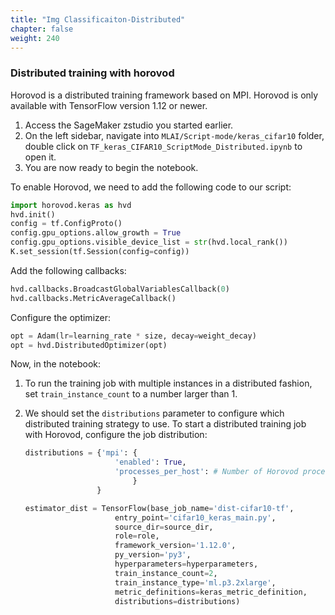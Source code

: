 ```yaml
---
title: "Img Classificaiton-Distributed"
chapter: false
weight: 240
---
```


### Distributed training with horovod

Horovod is a distributed training framework based on MPI. Horovod is only available with TensorFlow version 1.12 or newer.

1. Access the SageMaker zstudio you started earlier.
2. On the left sidebar, navigate into `MLAI/Script-mode/keras_cifar10` folder, double click on `TF_keras_CIFAR10_ScriptMode_Distributed.ipynb` to open it.
3. You are now ready to begin the notebook.

To enable Horovod, we need to add the following code to our script:

```python
import horovod.keras as hvd
hvd.init()
config = tf.ConfigProto()
config.gpu_options.allow_growth = True
config.gpu_options.visible_device_list = str(hvd.local_rank())
K.set_session(tf.Session(config=config))
```

Add the following callbacks:

```python
hvd.callbacks.BroadcastGlobalVariablesCallback(0)
hvd.callbacks.MetricAverageCallback()
```

Configure the optimizer:

```python
opt = Adam(lr=learning_rate * size, decay=weight_decay)
opt = hvd.DistributedOptimizer(opt)
```

Now, in the notebook:  

1. To run the training job with multiple instances in a distributed fashion, set `train_instance_count` to a number larger than 1.

2. We should set the `distributions` parameter to configure which distributed training strategy to use. To start a distributed training job with Horovod, configure the job distribution:

    ```python
    distributions = {'mpi': {
                        'enabled': True,
                        'processes_per_host': # Number of Horovod processes per host
                            }
                    }
    ```

    ```python
    estimator_dist = TensorFlow(base_job_name='dist-cifar10-tf',
                        entry_point='cifar10_keras_main.py',
                        source_dir=source_dir,
                        role=role,
                        framework_version='1.12.0',
                        py_version='py3',
                        hyperparameters=hyperparameters,
                        train_instance_count=2,
                        train_instance_type='ml.p3.2xlarge',
                        metric_definitions=keras_metric_definition,
                        distributions=distributions)
    ```
